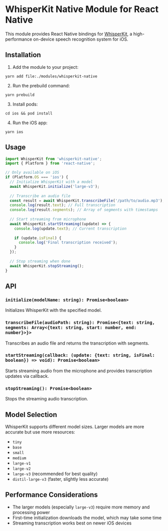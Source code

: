 # WhisperKit Native Module for React Native

This module provides React Native bindings for [WhisperKit](https://github.com/argmaxinc/WhisperKit), a high-performance on-device speech recognition system for iOS.

## Installation

1. Add the module to your project:
```
yarn add file:./modules/whisperkit-native
```

2. Run the prebuild command:
```
yarn prebuild
```

3. Install pods:
```
cd ios && pod install
```

4. Run the iOS app:
```
yarn ios
```

## Usage

```javascript
import WhisperKit from 'whisperkit-native';
import { Platform } from 'react-native';

// Only available on iOS
if (Platform.OS === 'ios') {
  // Initialize WhisperKit with a model
  await WhisperKit.initialize('large-v3');
  
  // Transcribe an audio file
  const result = await WhisperKit.transcribeFile('/path/to/audio.mp3');
  console.log(result.text); // Full transcription
  console.log(result.segments); // Array of segments with timestamps
  
  // Start streaming from microphone
  await WhisperKit.startStreaming((update) => {
    console.log(update.text); // Current transcription
    
    if (update.isFinal) {
      console.log('Final transcription received');
    }
  });
  
  // Stop streaming when done
  await WhisperKit.stopStreaming();
}
```

## API

### `initialize(modelName: string): Promise<boolean>`
Initializes WhisperKit with the specified model.

### `transcribeFile(audioPath: string): Promise<{text: string, segments: Array<{text: string, start: number, end: number}>}>`
Transcribes an audio file and returns the transcription with segments.

### `startStreaming(callback: (update: {text: string, isFinal: boolean}) => void): Promise<boolean>`
Starts streaming audio from the microphone and provides transcription updates via callback.

### `stopStreaming(): Promise<boolean>`
Stops the streaming audio transcription.

## Model Selection

WhisperKit supports different model sizes. Larger models are more accurate but use more resources:

- `tiny`
- `base`
- `small`
- `medium`
- `large-v1`
- `large-v2`
- `large-v3` (recommended for best quality)
- `distil-large-v3` (faster, slightly less accurate)

## Performance Considerations

- The larger models (especially `large-v3`) require more memory and processing power
- First-time initialization downloads the model, which may take some time
- Streaming transcription works best on newer iOS devices 